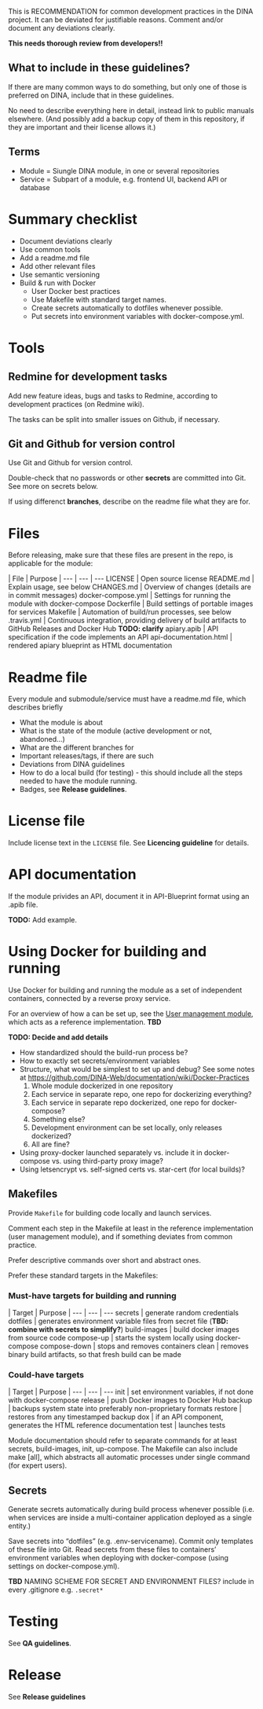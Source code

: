 This is RECOMMENDATION for common development practices in the DINA project. It can be deviated for justifiable reasons. Comment and/or document any deviations clearly.

**This needs thorough review from developers!!**

## What to include in these guidelines?

If there are many common ways to do something, but only one of those is preferred on DINA, include that in these guidelines. 

No need to describe everything here in detail, instead link to public manuals elsewhere. (And possibly add a backup copy of them in this repository, if they are important and their license allows it.)

## Terms

* Module = Siungle DINA module, in one or several repositories
* Service = Subpart of a module, e.g. frontend UI, backend API or database

# Summary checklist

- Document deviations clearly
- Use common tools
- Add a readme.md file
- Add other relevant files
- Use semantic versioning
- Build & run with Docker
   - User Docker best practices
   - Use Makefile with standard target names.
   - Create secrets automatically to dotfiles whenever possible.
   - Put secrets into environment variables with docker-compose.yml.


# Tools

## Redmine for development tasks

Add new feature ideas, bugs and tasks to Redmine, according to development practices (on Redmine wiki). 

The tasks can be split into smaller issues on Github, if necessary.

## Git and Github for version control

Use Git and Github for version control.

Double-check that no passwords or other **secrets** are committed into Git. See more on secrets below.

If using differenct **branches**, describe on the readme file what they are for.

# Files

Before releasing, make sure that these files are present in the repo, is applicable for the module:

| File | Purpose |
--- | --- | ---
LICENSE | Open source license
README.md | Explain usage, see below
CHANGES.md | Overview of changes (details are in commit messages)
docker-compose.yml | Settings for running the module with docker-compose 
Dockerfile | Build settings of portable images for services
Makefile | Automation of build/run processes, see below
.travis.yml | Continuous integration, providing delivery of build artifacts to GitHub Releases and Docker Hub **TODO: clarify**
apiary.apib | API specification if the code implements an API
api-documentation.html | rendered apiary blueprint as HTML documentation

# Readme file

Every module and submodule/service must have a readme.md file, which describes briefly

- What the module is about
- What is the state of the module (active development or not, abandoned...)
- What are the different branches for
- Important releases/tags, if there are such
- Deviations from DINA guidelines
- How to do a local build (for testing) - this should include all the steps needed to have the module running.
- Badges, see **Release guidelines**.

# License file

Include license text in the `LICENSE` file. See **Licencing guideline** for details.

# API documentation

If the module privides an API, document it in API-Blueprint format using an .apib file.

**TODO:** Add example.

# Using Docker for building and running

Use Docker for building and running the module as a set of independent containers, connected by a reverse proxy service.

For an overview of how a can be set up, see the [User management module](https://github.com/DINA-Web/accounts-docker/tree/development), which acts as a reference implementation. **TBD** 

**TODO: Decide and add details**
- How standardized should the build-run process be?
- How to exactly set secrets/environment variables 
- Structure, what would be simplest to set up and debug? See some notes at https://github.com/DINA-Web/documentation/wiki/Docker-Practices 
   1) Whole module dockerized in one repository
   1) Each service in separate repo, one repo for dockerizing everything?
   1) Each service in separate repo dockerized, one repo for docker-compose?
   1) Something else?
   1) Development environment can be set locally, only releases dockerized?
   1) All are fine?
- Using proxy-docker launched separately vs. include it in docker-compose vs. using third-party proxy image? 
- Using letsencrypt vs. self-signed certs vs. star-cert (for local builds)?

## Makefiles

Provide `Makefile` for building code locally and launch services.

Comment each step in the Makefile at least in the reference implementation (user management module), and if something deviates from common practice. 

Prefer descriptive commands over short and abstract ones.

Prefer these standard targets in the Makefiles:

### Must-have targets for building and running

| Target | Purpose |
--- | --- | ---
secrets | generate random credentials
dotfiles | generates environment variable files from secret file (**TBD: combine with secrets to simplify?**)
build-images | build docker images from source code
compose-up | starts the system locally using docker-compose
compose-down | stops and removes containers
clean | removes binary build artifacts, so that fresh build can be made

### Could-have targets

| Target | Purpose |
--- | --- | ---
init | set environment variables, if not done with docker-compose
release | push Docker images to Docker Hub
backup | backups system state into preferably non-proprietary formats
restore | restores from any timestamped backup
dox | if an API component, generates the HTML reference documentation
test | launches tests	

Module documentation should refer to separate commands for at least secrets, build-images, init, up-compose. The Makefile can also include make [all], which abstracts all automatic processes under single command (for expert users).

## Secrets

Generate secrets automatically during build process whenever possible (i.e. when services are inside a multi-container application deployed as a single entity.)

Save secrets into “dotfiles” (e.g. .env-servicename). Commit only templates of these file into Git. Read secrets from these files to containers’ environment variables when deploying with docker-compose (using settings on docker-compose.yml).

**TBD** NAMING SCHEME FOR SECRET AND ENVIRONMENT FILES?
include in every .gitignore e.g. `.secret*`

# Testing

See **QA guidelines**.

# Release

See **Release guidelines**
